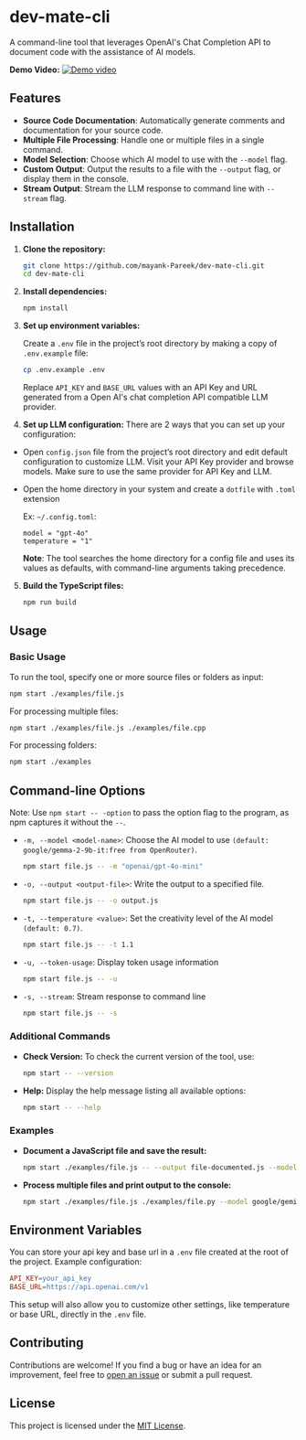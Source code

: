 # dev-mate-cli

A command-line tool that leverages OpenAI's Chat Completion API to document code with the assistance of AI models.

**Demo Video:**
[![Demo video](https://img.youtube.com/vi/YJDD6YBaEFk/0.jpg)](https://youtu.be/YJDD6YBaEFk)

## Features

- **Source Code Documentation**: Automatically generate comments and documentation for your source code.
- **Multiple File Processing**: Handle one or multiple files in a single command.
- **Model Selection**: Choose which AI model to use with the `--model` flag.
- **Custom Output**: Output the results to a file with the `--output` flag, or display them in the console.
- **Stream Output**: Stream the LLM response to command line with `--stream` flag.

## Installation

1. **Clone the repository:**

   ```bash
   git clone https://github.com/mayank-Pareek/dev-mate-cli.git
   cd dev-mate-cli
   ```

2. **Install dependencies:**

   ```bash
   npm install
   ```

3. **Set up environment variables:**

   Create a `.env` file in the project’s root directory by making a copy of `.env.example` file:

   ```bash
   cp .env.example .env
   ```

   Replace `API_KEY` and `BASE_URL` values with an API Key and URL generated from a Open AI's chat completion API compatible LLM provider.

4. **Set up LLM configuration:**
   There are 2 ways that you can set up your configuration:

- Open `config.json` file from the project’s root directory and edit default configuration to customize LLM. Visit your API Key provider and browse models. Make sure to use the same provider for API Key and LLM.

- Open the home directory in your system and create a `dotfile` with `.toml` extension

  Ex: `~/.config.toml`:

  ```
  model = "gpt-4o"
  temperature = "1"
  ```

  **Note**: The tool searches the home directory for a config file and uses its values as defaults, with command-line arguments taking precedence.

5. **Build the TypeScript files:**

   ```bash
   npm run build
   ```

## Usage

### Basic Usage

To run the tool, specify one or more source files or folders as input:

```bash
npm start ./examples/file.js
```

For processing multiple files:

```bash
npm start ./examples/file.js ./examples/file.cpp
```

For processing folders:

```bash
npm start ./examples
```

## Command-line Options

Note: Use `npm start -- -option` to pass the option flag to the program, as npm captures it without the `--`.

- `-m, --model <model-name>`: Choose the AI model to use `(default: google/gemma-2-9b-it:free from OpenRouter)`.

  ```bash
  npm start file.js -- -m "openai/gpt-4o-mini"
  ```

- `-o, --output <output-file>`: Write the output to a specified file.

  ```bash
  npm start file.js -- -o output.js
  ```

- `-t, --temperature <value>`: Set the creativity level of the AI model `(default: 0.7)`.

  ```bash
  npm start file.js -- -t 1.1
  ```

- `-u, --token-usage`: Display token usage information

  ```bash
  npm start file.js -- -u
  ```

- `-s, --stream`: Stream response to command line

  ```bash
  npm start file.js -- -s
  ```

### Additional Commands

- **Check Version:** To check the current version of the tool, use:
  ```bash
  npm start -- --version
  ```
- **Help:** Display the help message listing all available options:
  ```bash
  npm start -- --help
  ```

### Examples

- **Document a JavaScript file and save the result:**

  ```bash
  npm start ./examples/file.js -- --output file-documented.js --model google/gemini-flash-8b-1.5-exp
  ```

- **Process multiple files and print output to the console:**

  ```bash
  npm start ./examples/file.js ./examples/file.py --model google/gemini-flash-8b-1.5-exp
  ```

## Environment Variables

You can store your api key and base url in a `.env` file created at the root of the project. Example configuration:

```makefile
API_KEY=your_api_key
BASE_URL=https://api.openai.com/v1
```

This setup will also allow you to customize other settings, like temperature or base URL, directly in the `.env` file.

## Contributing

Contributions are welcome! If you find a bug or have an idea for an improvement, feel free to [open an issue](https://github.com/mayank-Pareek/dev-mate-cli/issues) or submit a pull request.

## License

This project is licensed under the [MIT License](LICENSE).
